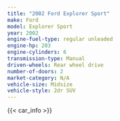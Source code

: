 ```yaml
---
title: "2002 Ford Explorer Sport"
make: Ford
model: Explorer Sport
year: 2002
engine-fuel-type: regular unleaded
engine-hp: 203
engine-cylinders: 6
transmission-type: Manual
driven-wheels: Rear wheel drive
number-of-doors: 2
market-category: N/A
vehicle-size: Midsize
vehicle-style: 2dr SUV
---
```


{{< car_info >}}
